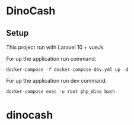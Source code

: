 # DinoCash

## Setup
This project run with Laravel 10 + vueJs 

For up the application run command:

```shell
docker-compose -f docker-compose-dev.yml up -d
```

For up the application run dev command:

```shell
docker-compose exec -u root php_dino bash
```

# dinocash
